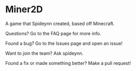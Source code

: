 Miner2D
=======

A game that Spideynn created, based off Minecraft.

Questions?
Go to the FAQ page for more info.

Found a bug?
Go to the Issues page and open an issue!

Want to join the team?
Ask spideynn.

Found a fix or made something better?
Make a pull request!
